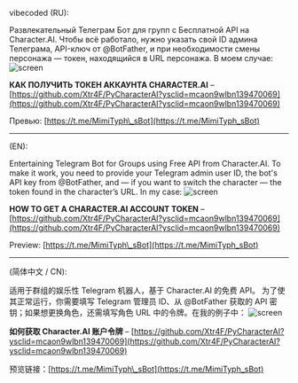 vibecoded
(RU):

Развлекательный Телеграм Бот для групп с Бесплатной API на Character.AI.
Чтобы всё работало, нужно указать свой ID админа Телеграма, API-ключ от @BotFather, и при необходимости смены персонажа — токен, находящийся в URL персонажа. В моем случае:
![screen](https://github.com/user-attachments/assets/85c669f8-b0fe-4225-9e1a-9b4b014a3034)

**КАК ПОЛУЧИТЬ ТОКЕН АККАУНТА CHARACTER.AI** – [https://github.com/Xtr4F/PyCharacterAI?ysclid=mcaon9wlbn139470069](https://github.com/Xtr4F/PyCharacterAI?ysclid=mcaon9wlbn139470069)

Превью: [https://t.me/MimiTyph\_sBot](https://t.me/MimiTyph_sBot)

---

(EN):

Entertaining Telegram Bot for Groups using Free API from Character.AI.
To make it work, you need to provide your Telegram admin user ID, the bot's API key from @BotFather, and — if you want to switch the character — the token found in the character’s URL. In my case:
![screen](https://github.com/user-attachments/assets/85c669f8-b0fe-4225-9e1a-9b4b014a3034)

**HOW TO GET A CHARACTER.AI ACCOUNT TOKEN** – [https://github.com/Xtr4F/PyCharacterAI?ysclid=mcaon9wlbn139470069](https://github.com/Xtr4F/PyCharacterAI?ysclid=mcaon9wlbn139470069)

Preview: [https://t.me/MimiTyph\_sBot](https://t.me/MimiTyph_sBot)

---

(简体中文 / CN):

适用于群组的娱乐性 Telegram 机器人，基于 Character.AI 的免费 API。
为了使其正常运行，你需要填写 Telegram 管理员 ID、从 @BotFather 获取的 API 密钥；如果想更换角色，还需填写角色 URL 中的令牌。在我的例子中：
![screen](https://github.com/user-attachments/assets/85c669f8-b0fe-4225-9e1a-9b4b014a3034)

**如何获取 Character.AI 账户令牌** – [https://github.com/Xtr4F/PyCharacterAI?ysclid=mcaon9wlbn139470069](https://github.com/Xtr4F/PyCharacterAI?ysclid=mcaon9wlbn139470069)

预览链接：[https://t.me/MimiTyph\_sBot](https://t.me/MimiTyph_sBot)

